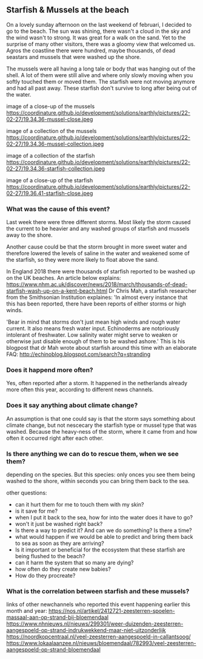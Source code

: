 ## Starfish & Mussels at the beach

On a lovely sunday afternoon on the last weekend of februari, I decided to go to the beach.
The sun was shining, there wasn't a cloud in the sky and the wind wasn't to strong. It was great for a walk on the sand. Yet to the surprise of many other visitors, there was a gloomy view that welcomed us. Agros the coastline there were hundred, maybe thousands, of dead seastars and mussels that were washed up the shore.

The mussels were all having a long tale or body that was hanging out of the shell. A lot of them were still alive and where only slowly moving when you softly touched them or moved them. The starfish were not moving anymore and had all past away. These starfish don't survive to long after being out of the water. 

image of a close-up of the mussels
https://coordinature.github.io/development/solutions/earthly/pictures/22-02-27/19.34.36-mussel-close.jpeg

image of a collection of the mussels
https://coordinature.github.io/development/solutions/earthly/pictures/22-02-27/19.34.36-mussel-collection.jpeg

image of a collection of the starfish
https://coordinature.github.io/development/solutions/earthly/pictures/22-02-27/19.34.36-starfish-collection.jpeg

image of a close-up of the starfish
https://coordinature.github.io/development/solutions/earthly/pictures/22-02-27/19.36.41-starfish-close.jpeg

### What was the cause of this event?
Last week there were three different storms. Most likely the storm caused the current to be heavier and any washed groups of starfish and mussels away to the shore. 

Another cause could be that the storm brought in more sweet water and therefore lowered the levels of saline in the water and weakened some of the starfish, so they were more likely to float above the sand.

In England 2018 there were thousands of starfish reported to be washed up on the UK beaches.
An article below explains:
https://www.nhm.ac.uk/discover/news/2018/march/thousands-of-dead-starfish-wash-up-on-a-kent-beach.html
Dr Chris Mah, a starfish researcher from the Smithsonian Institution explaines: 'In almost every instance that this has been reported, there have been reports of either storms or high winds. 

'Bear in mind that storms don't just mean high winds and rough water current. It also means fresh water input. Echinoderms are notoriously intolerant of freshwater. Low salinity water might serve to weaken or otherwise just disable enough of them to be washed ashore.'
This is his blogpost that dr Mah wrote about starfish around this time with an elaborate FAQ: http://echinoblog.blogspot.com/search?q=stranding 

### Does it happend more often?
Yes, often reported after a storm. It happened in the netherlands already more often this year, according to different news channels.

### Does it say anything about climate change?
An assumption is that one could say is that the storm says something about climate change, but not nescecary the starfish type or mussel type that was washed. Because the heavy-ness of the storm, where it came from and how often it occurred right after each other.

### Is there anything we can do to rescue them, when we see them?
depending on the species. But this species: only onces you see them being washed to the shore, within seconds you can bring them back to the sea. 

other questions:
- can it hurt them for me to touch them with my skin?
- is it save for me?
- when I put it back to the sea, how for into the water does it have to go?
- won't it just be washed right back?
- Is there a way to predict it? And can we do something? Is there a time?
- what would happen if we would be able to predict and bring them back to sea as soon as they are arriving?
- Is it important or beneficial for the ecosystem that these starfish are being flushed to the beach?
- can it harm the system that so many are dying?
- how often do they create new babies?
- How do they procreate?

### What is the correlation between starfish and these mussels?

links of other newchannels who reported this event happening earlier this month and year:
https://nos.nl/artikel/2412721-zeesterren-spoelen-massaal-aan-op-strand-bij-bloemendaal
https://www.nhnieuws.nl/nieuws/299301/weer-duizenden-zeesterren-aangespoeld-op-strand-indrukwekkend-maar-niet-uitzonderlijk
https://noordkopcentraal.nl/veel-zeesterren-aangespoeld-in-callantsoog/
https://www.lokaalaanzee.nl/nieuws/bloemendaal/782993/veel-zeesterren-aangespoeld-op-strand-bloemendaal
